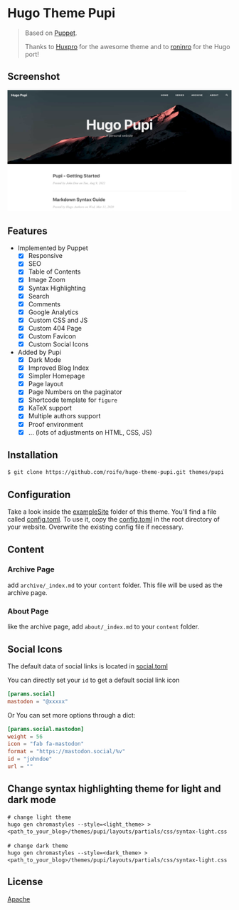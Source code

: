 # Hugo Theme Pupi

> Based on [Puppet](https://github.com/roninro/hugo-theme-puppet).
>
> Thanks to [Huxpro](https://github.com/Huxpro/huxpro.github.io) for the awesome theme and to [roninro](https://github.com/roninro) for the Hugo port!

## Screenshot

![Home](./images/screenshot.png)

## Features

- Implemented by Puppet
  + [x] Responsive
  + [x] SEO
  + [x] Table of Contents
  + [x] Image Zoom
  + [x] Syntax Highlighting
  + [x] Search
  + [x] Comments
  + [x] Google Analytics
  + [x] Custom CSS and JS
  + [x] Custom 404 Page
  + [x] Custom Favicon
  + [x] Custom Social Icons
- Added by Pupi
  + [x] Dark Mode
  + [x] Improved Blog Index
  + [x] Simpler Homepage
  + [x] Page layout
  + [x] Page Numbers on the paginator
  + [x] Shortcode template for `figure`
  + [x] KaTeX support
  + [x] Multiple authors support
  + [x] Proof environment
  + [x] ... (lots of adjustments on HTML, CSS, JS)

## Installation

```bash
$ git clone https://github.com/roife/hugo-theme-pupi.git themes/pupi
```

## Configuration

Take a look inside the [exampleSite](exampleSite) folder of this theme. You'll find a file called [config.toml](exampleSite/config.toml). 
To use it, copy the [config.toml](exampleSite/config.toml) in the root directory of your website. Overwrite the existing config file if necessary.

## Content

### Archive Page

add `archive/_index.md` to your `content` folder. This file will be used as the archive page.

### About Page

like the archive page, add `about/_index.md` to your `content` folder.

## Social Icons

The default data of social links is located in [social.toml](assets/data/social.toml)

You can directly set your `id` to get a default social link icon

```toml
[params.social]
mastodon = "@xxxxx"
```
Or You can set more options through a dict:

```toml
[params.social.mastodon]
weight = 56
icon = "fab fa-mastodon"
format = "https://mastodon.social/%v"
id = "johndoe"
url = ""
```

## Change syntax highlighting theme for light and dark mode

```shell
# change light theme
hugo gen chromastyles --style=<light_theme> > <path_to_your_blog>/themes/pupi/layouts/partials/css/syntax-light.css

# change dark theme
hugo gen chromastyles --style=<dark_theme> > <path_to_your_blog>/themes/pupi/layouts/partials/css/syntax-light.css
```

## License

[Apache](LICENSE)
